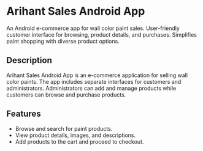 # Arihant Sales Android App
An Android e-commerce app for wall color paint sales. User-friendly customer interface for browsing, product details, and purchases. Simplifies paint shopping with diverse product options.

## Description
Arihant Sales Android App is an e-commerce application for selling wall color paints. The app includes separate interfaces for customers and administrators. Administrators can add and manage products while customers can browse and purchase products.

## Features
  - Browse and search for paint products.
  - View product details, images, and descriptions.
  - Add products to the cart and proceed to checkout.
